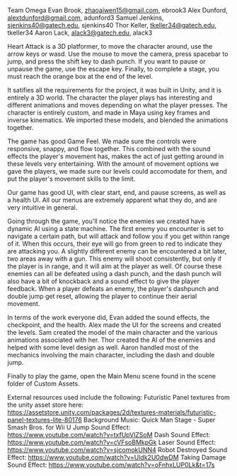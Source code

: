 Team Omega
Evan Brook, zhaoaiwen15@gmail.com, ebrook3
Alex Dunford, alextdunford@gmail.com, adunford3
Samuel Jenkins, sjenkins40@gatech.edu, sjenkins40
Thor Keller, tkeller34@gatech.edu, tkeller34
Aaron Lack, alack3@gatech.edu, alack3

Heart Attack is a 3D platformer, to move the character around, use the arrow keys or wasd.
Use the mouse to move the camera, press spacebar to jump, and press the shift key to dash
punch. If you want to pause or unpause the game, use the escape key. Finally, to complete a
stage, you must reach the orange box at the end of the level.

It satifies all the requirements for the project, it was built in Unity, and it is entirely a
3D world. The character the player plays has interesting and different animations and moves 
depending on what the player presses. The character is entirely custom, and made in Maya using
key frames and inverse kinematics. We imported these models, and blended the animations together.

The game has good Game Feel. We made sure the controls were responsive, snappy, and flow together.
This combined with the sound effects the player's movement has, makes the act of just getting around
in these levels very entertaining. With the amount of movement options we gave the players, we made
sure our levels could accomodate for them, and put the player's movement skills to the limit. 

Our game has good UI, with clear start, end, and pause screens, as well as a health UI. All our menus
are extremely apparent what they do, and are very intuitive in general.

Going through the game, you'll notice the enemies we created have dynamic AI using a state machine. The first enemy you
encounter is set to navigate a certain path, but will attack and follow you if you get within range of it.
When this occurs, their eye will go from green to red to indicate they are attacking you. A slightly different
enemy can be encountered a bit later, two areas away with a gun. This enemy will shoot consistently, but
only if the player is in range, and it will aim at the player as well. Of course these enemies can all be
defeated using a dash punch, and the dash punch will also have a bit of knockback and a sound effect to give
the player feedback. When a player defeats an enemy, the player's dashpunch and double jump get reset, allowing the
player to continue their aerial movement.

In terms of the work everyone did, Evan added the sound effects, the checkpoint, and the health. Alex made the UI for 
the screens and created the levels. Sam created the model of the main character and the various animations 
associated with her. Thor created the AI of the enemies and helped with some level design as well. Aaron handled most
of the mechanics involving the main character, including the dash and double jump.

Finally to play the game, open the Main Menu scene found in the scene folder of Custom Assets.

External resources used include the following:
Futuristic Panel textures from the unity asset store here: https://assetstore.unity.com/packages/2d/textures-materials/futuristic-panel-textures-lite-80176
Background Music: Quick Man Stage - Super Smash Bros. for Wii U
Jump Sound Effect: https://www.youtube.com/watch?v=txfUpVlZSoM
Dash Sound Effect: https://www.youtube.com/watch?v=cVFsoBMkpGk
Laser Sound Effect: https://www.youtube.com/watch?v=sjcomokUNN4
Robot Destroyed Sound Effect: https://www.youtube.com/watch?v=Uldk2U0dwDM
Taking Damage Sound Effect: https://www.youtube.com/watch?v=oFnhxLUP0Lk&t=17s



